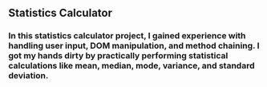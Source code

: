## Statistics Calculator

### In this statistics calculator project, I gained experience with handling user input, DOM manipulation, and method chaining. I got my hands dirty by practically performing statistical calculations like mean, median, mode, variance, and standard deviation.
